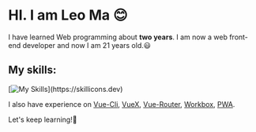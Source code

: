 # HI. I am **Leo Ma** 😊
I have learned Web programming about **two years**.
I am now a web front-end developer and now I am 21 years old.😃  

## My skills:  
[![My Skills](https://skillicons.dev/icons?i=html,css,javascript,bootstrap,sass,webpack,vue,vite,git,github,)](https://skillicons.dev)

I also have experience on [Vue-Cli](https://cli.vuejs.org/), [VueX](https://vuex.vuejs.org/), [Vue-Router](https://router.vuejs.org/), [Workbox](https://developer.chrome.com/docs/workbox/), [PWA](https://web.dev/progressive-web-apps/).  

Let's keep learning!🤠
